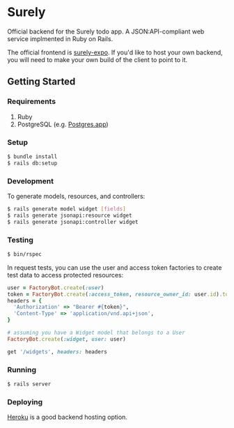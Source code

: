 # Surely

Official backend for the Surely todo app. A JSON:API-compliant web service implmented in Ruby on Rails.

The official frontend is [surely-expo](https://github.com/CodingItWrong/surely-expo). If you'd like to host your own backend, you will need to make your own build of the client to point to it.

## Getting Started

### Requirements

1. Ruby
1. PostgreSQL (e.g. [Postgres.app][postgres-app])

### Setup

```sh
$ bundle install
$ rails db:setup
```

### Development

To generate models, resources, and controllers:

```bash
$ rails generate model widget [fields]
$ rails generate jsonapi:resource widget
$ rails generate jsonapi:controller widget
```

### Testing

```sh
$ bin/rspec
```

In request tests, you can use the user and access token factories to create test data to access protected resources:

```ruby
user = FactoryBot.create(:user)
token = FactoryBot.create(:access_token, resource_owner_id: user.id).token
headers = {
  'Authorization' => "Bearer #{token}",
  'Content-Type' => 'application/vnd.api+json',
}

# assuming you have a Widget model that belongs to a User
FactoryBot.create(:widget, user: user)

get '/widgets', headers: headers
```

### Running

```sh
$ rails server
```

### Deploying

[Heroku](https://www.heroku.com/) is a good backend hosting option.

[postgres-app]: http://postgresapp.com
